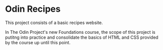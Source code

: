 # Odin Recipes

This project consists of a basic recipes website.

In The Odin Project's new Foundations course, the scope of this project is putitng into practice and consolidate the basics of HTML and CSS provided by the course up until this point.  